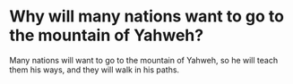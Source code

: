# Why will many nations want to go to the mountain of Yahweh?

Many nations will want to go to the mountain of Yahweh, so he will teach them his ways, and they will walk in his paths.
